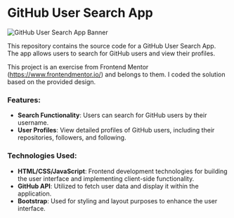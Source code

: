 # GitHub User Search App

![GitHub User Search App Banner](https://raw.githubusercontent.com/swckd/GitHub-user-search-app/gh-pages/assets/GitHub-user-search-app.png)

This repository contains the source code for a GitHub User Search App. The app allows users to search for GitHub users and view their profiles.

This project is an exercise from Frontend Mentor (https://www.frontendmentor.io/) and belongs to them. I coded the solution based on the provided design.

### Features:

- **Search Functionality**: Users can search for GitHub users by their username.
- **User Profiles**: View detailed profiles of GitHub users, including their repositories, followers, and following.

### Technologies Used:

- **HTML/CSS/JavaScript**: Frontend development technologies for building the user interface and implementing client-side functionality.
- **GitHub API**: Utilized to fetch user data and display it within the application.
- **Bootstrap**: Used for styling and layout purposes to enhance the user interface.
